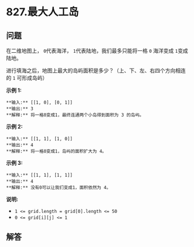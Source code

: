 # 827.最大人工岛

## 问题

在二维地图上， `0`代表海洋， `1`代表陆地，我们最多只能将一格 `0` 海洋变成 `1`变成陆地。

进行填海之后，地图上最大的岛屿面积是多少？（上、下、左、右四个方向相连的 `1` 可形成岛屿）

**示例 1:**

```
**输入:** [[1, 0], [0, 1]]
**输出:** 3
**解释:** 将一格0变成1，最终连通两个小岛得到面积为 3 的岛屿。

```

**示例 2:**

```
**输入:** [[1, 1], [1, 0]]
**输出:** 4
**解释:** 将一格0变成1，岛屿的面积扩大为 4。
```

**示例 3:**

```
**输入:** [[1, 1], [1, 1]]
**输出:** 4
**解释:** 没有0可以让我们变成1，面积依然为 4。
```

**说明:**

* `1 <= grid.length = grid[0].length <= 50`
* `0 <= grid[i][j] <= 1`



## 解答

